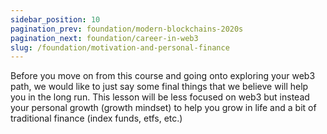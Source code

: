 ```yaml
---
sidebar_position: 10
pagination_prev: foundation/modern-blockchains-2020s
pagination_next: foundation/career-in-web3
slug: /foundation/motivation-and-personal-finance
---
```

<!-- 
File: 10-motivation-and-personal-finance
Description: Growth Mindset and Personal Finance
-->

Before you move on from this course and going onto exploring your web3 path, we would like to just say some final things that we believe will help you in the long run. This lesson will be less focused on web3 but instead your personal growth (growth mindset) to help you grow in life and a bit of traditional finance (index funds, etfs, etc.)

